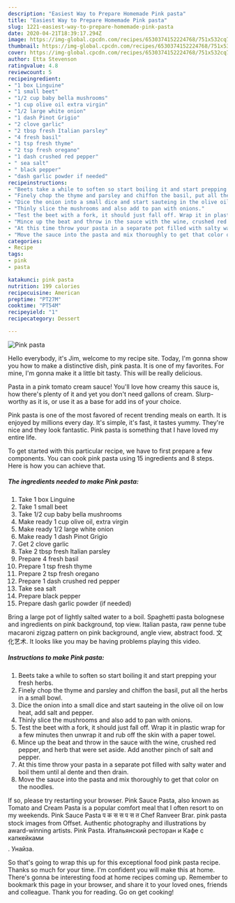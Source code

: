 ```yaml
---
description: "Easiest Way to Prepare Homemade Pink pasta"
title: "Easiest Way to Prepare Homemade Pink pasta"
slug: 1221-easiest-way-to-prepare-homemade-pink-pasta
date: 2020-04-21T18:39:17.294Z
image: https://img-global.cpcdn.com/recipes/6530374152224768/751x532cq70/pink-pasta-recipe-main-photo.jpg
thumbnail: https://img-global.cpcdn.com/recipes/6530374152224768/751x532cq70/pink-pasta-recipe-main-photo.jpg
cover: https://img-global.cpcdn.com/recipes/6530374152224768/751x532cq70/pink-pasta-recipe-main-photo.jpg
author: Etta Stevenson
ratingvalue: 4.8
reviewcount: 5
recipeingredient:
- "1 box Linguine"
- "1 small beet"
- "1/2 cup baby bella mushrooms"
- "1 cup olive oil extra virgin"
- "1/2 large white onion"
- "1 dash Pinot Grigio"
- "2 clove garlic"
- "2 tbsp fresh Italian parsley"
- "4 fresh basil"
- "1 tsp fresh thyme"
- "2 tsp fresh oregano"
- "1 dash crushed red pepper"
- " sea salt"
- " black pepper"
- "dash garlic powder if needed"
recipeinstructions:
- "Beets take a while to soften so start boiling it and start prepping your fresh herbs."
- "Finely chop the thyme and parsley and chiffon the basil, put all the herbs in a small bowl."
- "Dice the onion into a small dice and start sauteing in the olive oil on low heat, add salt and pepper."
- "Thinly slice the mushrooms and also add to pan with onions."
- "Test the beet with a fork, it should just fall off. Wrap it in plastic wrap for a few minutes then unwrap it and rub off the skin with a paper towel."
- "Mince up the beat and throw in the sauce with the wine, crushed red pepper, and herb that were set aside. Add another pinch of salt and pepper."
- "At this time throw your pasta in a separate pot filled with salty water and boil them until al dente and then drain."
- "Move the sauce into the pasta and mix thoroughly to get that color on the noodles."
categories:
- Recipe
tags:
- pink
- pasta

katakunci: pink pasta 
nutrition: 199 calories
recipecuisine: American
preptime: "PT27M"
cooktime: "PT54M"
recipeyield: "1"
recipecategory: Dessert

---
```



![Pink pasta](https://img-global.cpcdn.com/recipes/6530374152224768/751x532cq70/pink-pasta-recipe-main-photo.jpg)

Hello everybody, it's Jim, welcome to my recipe site. Today, I'm gonna show you how to make a distinctive dish, pink pasta. It is one of my favorites. For mine, I'm gonna make it a little bit tasty. This will be really delicious.

Pasta in a pink tomato cream sauce! You&#39;ll love how creamy this sauce is, how there&#39;s plenty of it and yet you don&#39;t need gallons of cream. Slurp-worthy as it is, or use it as a base for add ins of your choice.

Pink pasta is one of the most favored of recent trending meals on earth. It is enjoyed by millions every day. It's simple, it's fast, it tastes yummy. They're nice and they look fantastic. Pink pasta is something that I have loved my entire life.


To get started with this particular recipe, we have to first prepare a few components. You can cook pink pasta using 15 ingredients and 8 steps. Here is how you can achieve that.

<!--inarticleads1-->

##### The ingredients needed to make Pink pasta:

1. Take 1 box Linguine
1. Take 1 small beet
1. Take 1/2 cup baby bella mushrooms
1. Make ready 1 cup olive oil, extra virgin
1. Make ready 1/2 large white onion
1. Make ready 1 dash Pinot Grigio
1. Get 2 clove garlic
1. Take 2 tbsp fresh Italian parsley
1. Prepare 4 fresh basil
1. Prepare 1 tsp fresh thyme
1. Prepare 2 tsp fresh oregano
1. Prepare 1 dash crushed red pepper
1. Take  sea salt
1. Prepare  black pepper
1. Prepare dash garlic powder (if needed)


Bring a large pot of lightly salted water to a boil. Spaghetti pasta bolognese and ingredients on pink background, top view. Italian pasta, raw penne tube macaroni zigzag pattern on pink background, angle view, abstract food. 文化艺术. It looks like you may be having problems playing this video. 

<!--inarticleads2-->

##### Instructions to make Pink pasta:

1. Beets take a while to soften so start boiling it and start prepping your fresh herbs.
1. Finely chop the thyme and parsley and chiffon the basil, put all the herbs in a small bowl.
1. Dice the onion into a small dice and start sauteing in the olive oil on low heat, add salt and pepper.
1. Thinly slice the mushrooms and also add to pan with onions.
1. Test the beet with a fork, it should just fall off. Wrap it in plastic wrap for a few minutes then unwrap it and rub off the skin with a paper towel.
1. Mince up the beat and throw in the sauce with the wine, crushed red pepper, and herb that were set aside. Add another pinch of salt and pepper.
1. At this time throw your pasta in a separate pot filled with salty water and boil them until al dente and then drain.
1. Move the sauce into the pasta and mix thoroughly to get that color on the noodles.


If so, please try restarting your browser. Pink Sauce Pasta, also known as Tomato and Cream Pasta is a popular comfort meal that I often resort to on my weekends. Pink Sauce Pasta प क स स प स त Chef Ranveer Brar. pink pasta stock images from Offset. Authentic photography and illustrations by award-winning artists. Pink Pasta. Итальянский ресторан и Кафе с капкейками$$$$. Унайза. 

So that's going to wrap this up for this exceptional food pink pasta recipe. Thanks so much for your time. I'm confident you will make this at home. There's gonna be interesting food at home recipes coming up. Remember to bookmark this page in your browser, and share it to your loved ones, friends and colleague. Thank you for reading. Go on get cooking!
